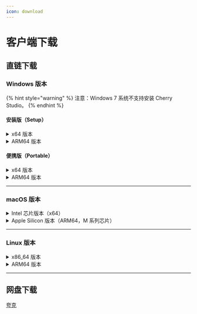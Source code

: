 ```yaml
---
icon: download
---
```


# 客户端下载

## 直链下载

### Windows 版本

{% hint style="warning" %}
注意：Windows 7 系统不支持安装 Cherry Studio。
{% endhint %}

#### 安装版（Setup）

<details>

<summary>x64 版本</summary>

主线路：

【[Cherry Studio 官网](https://cherry-ai.com/download)】 【[GitHub](https://github.com/CherryHQ/cherry-studio/releases/download/v1.4.1/Cherry-Studio-1.4.1-x64-setup.exe)】

备用线路：

【[线路1](https://download-cf.ocoolai.com/https://github.com/CherryHQ/cherry-studio/releases/download/v1.4.1/Cherry-Studio-1.4.1-x64-setup.exe)】 【[线路2](https://download.ocoolai.com/https://github.com/CherryHQ/cherry-studio/releases/download/v1.4.1/Cherry-Studio-1.4.1-x64-setup.exe)】 【[线路3](https://download.ocoolai.online/https://github.com/CherryHQ/cherry-studio/releases/download/v1.4.1/Cherry-Studio-1.4.1-x64-setup.exe)】

</details>

<details>

<summary>ARM64 版本</summary>

主线路：

【[Cherry Studio 官网](https://cherry-ai.com/download)】 【[GitHub](https://github.com/CherryHQ/cherry-studio/releases/download/v1.4.1/Cherry-Studio-1.4.1-arm64-setup.exe)】

备用线路：

【[线路1](https://download-cf.ocoolai.com/https://github.com/CherryHQ/cherry-studio/releases/download/v1.4.1/Cherry-Studio-1.4.1-arm64-setup.exe)】 【[线路2](https://download.ocoolai.com/https://github.com/CherryHQ/cherry-studio/releases/download/v1.4.1/Cherry-Studio-1.4.1-arm64-setup.exe)】 【[线路3](https://download.ocoolai.online/https://github.com/CherryHQ/cherry-studio/releases/download/v1.4.1/Cherry-Studio-1.4.1-arm64-setup.exe)】

</details>

#### 便携版（Portable）

<details>

<summary>x64 版本</summary>

主线路：

【[Cherry Studio 官网](https://cherry-ai.com/download)】 【[GitHub](https://github.com/CherryHQ/cherry-studio/releases/download/v1.4.1/Cherry-Studio-1.4.1-x64-portable.exe)】

备用线路：

【[线路1](https://download-cf.ocoolai.com/https://github.com/CherryHQ/cherry-studio/releases/download/v1.4.1/Cherry-Studio-1.4.1-x64-portable.exe)】 【[线路2](https://download.ocoolai.com/https://github.com/CherryHQ/cherry-studio/releases/download/v1.4.1/Cherry-Studio-1.4.1-x64-portable.exe)】 【[线路3](https://download.ocoolai.online/https://github.com/CherryHQ/cherry-studio/releases/download/v1.4.1/Cherry-Studio-1.4.1-x64-portable.exe)】

</details>

<details>

<summary>ARM64 版本</summary>

主线路：

【[Cherry Studio 官网](https://cherry-ai.com/download)】 【[GitHub](https://github.com/CherryHQ/cherry-studio/releases/download/v1.4.1/Cherry-Studio-1.4.1-arm64-portable.exe)】

备用线路：

【[线路1](https://download-cf.ocoolai.com/https://github.com/CherryHQ/cherry-studio/releases/download/v1.4.1/Cherry-Studio-1.4.1-arm64-portable.exe)】 【[线路2](https://download.ocoolai.com/https://github.com/CherryHQ/cherry-studio/releases/download/v1.4.1/Cherry-Studio-1.4.1-arm64-portable.exe)】 【[线路3](https://download.ocoolai.online/https://github.com/CherryHQ/cherry-studio/releases/download/v1.4.1/Cherry-Studio-1.4.1-arm64-portable.exe)】

</details>

***

### macOS 版本

<details>

<summary>Intel 芯片版本（x64）</summary>

主线路：

【[Cherry Studio 官网](https://cherry-ai.com/download)】 【[GitHub](https://github.com/CherryHQ/cherry-studio/releases/download/v1.4.1/Cherry-Studio-1.4.1-x64.dmg)】

备用线路：

【[线路1](https://download-cf.ocoolai.com/https://github.com/CherryHQ/cherry-studio/releases/download/v1.4.1/Cherry-Studio-1.4.1-x64.dmg)】 【[线路2](https://download.ocoolai.com/https://github.com/CherryHQ/cherry-studio/releases/download/v1.4.1/Cherry-Studio-1.4.1-x64.dmg)】 【[线路3](https://download.ocoolai.online/https://github.com/CherryHQ/cherry-studio/releases/download/v1.4.1/Cherry-Studio-1.4.1-x64.dmg)】

</details>

<details>

<summary>Apple Silicon 版本（ARM64，M 系列芯片）</summary>

主线路：

【[Cherry Studio 官网](https://cherry-ai.com/download)】 【[GitHub](https://github.com/CherryHQ/cherry-studio/releases/download/v1.4.1/Cherry-Studio-1.4.1-arm64.dmg)】

备用线路：

【[线路1](https://download-cf.ocoolai.com/https://github.com/CherryHQ/cherry-studio/releases/download/v1.4.1/Cherry-Studio-1.4.1-arm64.dmg)】 【[线路2](https://download.ocoolai.com/https://github.com/CherryHQ/cherry-studio/releases/download/v1.4.1/Cherry-Studio-1.4.1-arm64.dmg)】 【[线路3](https://download.ocoolai.online/https://github.com/CherryHQ/cherry-studio/releases/download/v1.4.1/Cherry-Studio-1.4.1-arm64.dmg)】

</details>

***

### Linux 版本

<details>

<summary>x86_64 版本</summary>

主线路：

【[Cherry Studio 官网](https://cherry-ai.com/download)】 【[GitHub](https://github.com/CherryHQ/cherry-studio/releases/download/v1.4.1/Cherry-Studio-1.4.1-x86_64.AppImage)】

备用线路：

【[线路1](https://download-cf.ocoolai.com/https://github.com/CherryHQ/cherry-studio/releases/download/v1.4.1/Cherry-Studio-1.4.1-x86_64.AppImage)】 【[线路2](https://download.ocoolai.com/https://github.com/CherryHQ/cherry-studio/releases/download/v1.4.1/Cherry-Studio-1.4.1-x86_64.AppImage)】 【[线路3](https://download.ocoolai.online/https://github.com/CherryHQ/cherry-studio/releases/download/v1.4.1/Cherry-Studio-1.4.1-x86_64.AppImage)】

</details>

<details>

<summary>ARM64 版本</summary>

主线路：

【[Cherry Studio 官网](https://cherry-ai.com/download)】 【[GitHub](https://github.com/CherryHQ/cherry-studio/releases/download/v1.4.1/Cherry-Studio-1.4.1-arm64.AppImage)】

备用线路：

【[线路1](https://download-cf.ocoolai.com/https://github.com/CherryHQ/cherry-studio/releases/download/v1.4.1/Cherry-Studio-1.4.1-arm64.AppImage)】 【[线路2](https://download.ocoolai.com/https://github.com/CherryHQ/cherry-studio/releases/download/v1.4.1/Cherry-Studio-1.4.1-arm64.AppImage)】 【[线路3](https://download.ocoolai.online/https://github.com/CherryHQ/cherry-studio/releases/download/v1.4.1/Cherry-Studio-1.4.1-arm64.AppImage)】

</details>

***

## 网盘下载

[夸克](https://pan.quark.cn/s/c8533a1ec63e#/list/share)
